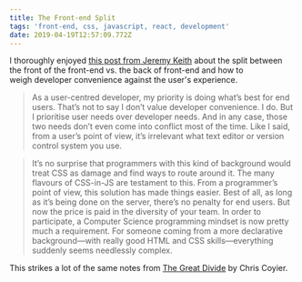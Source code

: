```yaml
---
title: The Front-end Split
tags: 'front-end, css, javascript, react, development'
date: 2019-04-19T12:57:09.772Z
---
```

I thoroughly enjoyed [this post from Jeremy Keith](https://adactio.com/journal/15050) about the split between the front of the front-end vs. the back of front-end and how to weigh developer convenience against the user's experience.

> As a user-centred developer, my priority is doing what’s best for end users. That’s not to say I don’t value developer convenience. I do. But I prioritise user needs over developer needs. And in any case, those two needs don’t even come into conflict most of the time. Like I said, from a user’s point of view, it’s irrelevant what text editor or version control system you use.

> It’s no surprise that programmers with this kind of background would treat CSS as damage and find ways to route around it. The many flavours of CSS-in-JS are testament to this. From a programmer’s point of view, this solution has made things easier. Best of all, as long as it’s being done on the server, there’s no penalty for end users. But now the price is paid in the diversity of your team. In order to participate, a Computer Science programming mindset is now pretty much a requirement. For someone coming from a more declarative background—with really good HTML and CSS skills—everything suddenly seems needlessly complex.

This strikes a lot of the same notes from [The Great Divide](https://css-tricks.com/the-great-divide/) by Chris Coyier.
